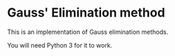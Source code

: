 # Gauss' Elimination method

This is an implementation of Gauss elimination methods.

You will need Python 3 for it to work.